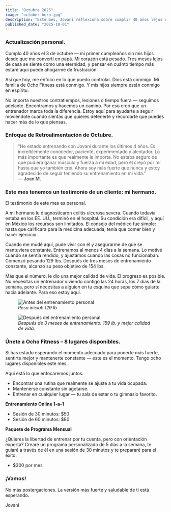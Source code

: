 ```yaml
---
title: "Octubre 2025"
image: "october-hero.jpg"
description: "Este mes, Jovani reflexiona sobre cumplir 40 años lejos de casa, comparte una poderosa historia sobre la recuperación de su hermano tras una enfermedad severa y nos recuerda que el progreso siempre es posible — sin importar el contratiempo. Además, echa un vistazo al enfoque de este mes sobre un cliente y aprende cómo reclamar uno de los 8 lugares disponibles para entrenamiento en Ocho Fitness."
published_date: "2025-10-01"
---
```


### Actualización personal.

Cumplo 40 años el 3 de octubre — mi primer cumpleaños sin mis hijos desde que me convertí en papá. Mi corazón está pesado. Tres meses lejos de casa se siente como una eternidad, y pensar en cuánto tiempo más estaré aquí puede ahogarme de frustración.

Así que hoy, me enfoco en lo que puedo controlar. Dios está conmigo. Mi familia de Ocho Fitness está conmigo. Y mis hijos siempre están conmigo en espíritu.

No importa nuestros contratiempos, lesiones o tiempo fuera — seguimos adelante. Encontramos y hacemos un camino. Por eso creo que un entrenador marca toda la diferencia. Estoy aquí para ayudarte a seguir moviéndote cuando sientas que quieres detenerte y recordarte que puedes hacer más de lo que piensas.

### Enfoque de Retroalimentación de Octubre.

<blockquote>
“He estado entrenando con Jovani durante los últimos 4 años. Es increíblemente conocedor, paciente, experimentado y alentador. Lo más importante es que realmente le importa. No estaba seguro de que pudiera ganar músculo y fuerza a mi edad, pero él creyó por mí hasta que yo también creí. Ahora soy más fuerte que nunca y estoy agradecido de seguir teniendo su entrenamiento en mi vida.”
  <footer>— <strong>Joan M.</strong></footer>
</blockquote>

### Este mes tenemos un testimonio de un cliente: mi hermano.

El testimonio de este mes es personal.

A mi hermano le diagnosticaron colitis ulcerosa severa. Cuando todavía estaba en los EE. UU., terminó en el hospital. Su condición era difícil, y aquí en México los recursos son limitados. El consejo del médico fue simple: hasta que calificara para la medicina adecuada, tenía que comer bien y hacer ejercicio.

Cuando me mudé aquí, pude vivir con él y asegurarme de que se mantuviera constante. Entrenamos al menos 4 días a la semana. Lo motivé cuando se sentía rendido, y ajustamos cuando las cosas no funcionaban. Comenzó pesando 129 lbs. Después de tres meses de entrenamiento constante, alcanzó su peso objetivo de 154 lbs.

Más que el número, le dio una mejor calidad de vida. El progreso es posible. No necesitas un entrenador viviendo contigo las 24 horas, los 7 días de la semana, pero sí necesitas a alguien en tu esquina que sepa cómo guiarte hacia adelante. Para eso estoy aquí.

<figure>
  <img src="/newsletter/october-before-after-1.jpg" alt="Antes del entrenamiento personal" />
  <figcaption><em>Peso inicial: 129 lb.</em></figcaption>
</figure>

<figure>
  <img src="/newsletter/october-before-after-2.jpg" alt="Después del entrenamiento personal" />
  <figcaption><em>Después de 3 meses de entrenamiento: 159 lb. y mejor calidad de vida.</em></figcaption>
</figure>

### Únete a Ocho Fitness – 8 lugares disponibles.

Si has estado esperando el momento adecuado para ponerte más fuerte, sentirte mejor y mantenerte constante — este es el momento. Tengo ocho lugares disponibles este mes.

Aquí está lo que enfocaremos juntos:

-  Encontrar una rutina que realmente se ajuste a tu vida ocupada.
-  Mantenerse constante sin agotarse.
-  Entrenar en cualquier lugar — tu sala de estar o tu gimnasio favorito.

**Entrenamiento Online 1-a-1**

-  Sesión de 30 minutos: $50
-  Sesión de 60 minutos: $80

**Paquete de Programa Mensual**

¿Quieres la libertad de entrenar por tu cuenta, pero con orientación experta? Crearé un programa personalizado de 5 días a la semana, te guiaré a través de él en una sesión de 30 minutos y te prepararé para el éxito.

-  $300 por mes

### ¡Vamos!

No más postergaciones. La versión más fuerte y saludable de ti está esperando.

Jovani
